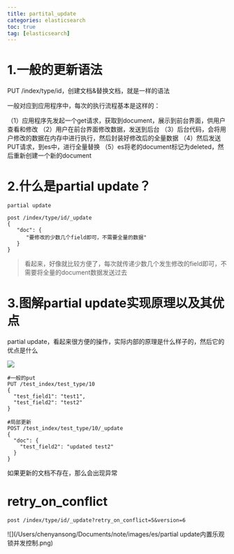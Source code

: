 ```yaml
---
title: partital_update
categories: elasticsearch   
toc: true  
tag: [elasticsearch]
---
```




# 1.一般的更新语法

PUT /index/type/id，创建文档&替换文档，就是一样的语法

一般对应到应用程序中，每次的执行流程基本是这样的：

（1）应用程序先发起一个get请求，获取到document，展示到前台界面，供用户查看和修改
（2）用户在前台界面修改数据，发送到后台
（3）后台代码，会将用户修改的数据在内存中进行执行，然后封装好修改后的全量数据
（4）然后发送PUT请求，到es中，进行全量替换
（5）es将老的document标记为deleted，然后重新创建一个新的document

# 2.什么是partial update？

```
partial update

post /index/type/id/_update 
{
   "doc": {
      "要修改的少数几个field即可，不需要全量的数据"
   }
}

```

> 看起来，好像就比较方便了，每次就传递少数几个发生修改的field即可，不需要将全量的document数据发送过去


# 3.图解partial update实现原理以及其优点

partial update，看起来很方便的操作，实际内部的原理是什么样子的，然后它的优点是什么

![](/Users/chenyansong/Documents/note/images/es/图解partial_update实现原理以及其优点.png)

```
#一般的put
PUT /test_index/test_type/10
{
  "test_field1": "test1",
  "test_field2": "test2"
}

#局部更新
POST /test_index/test_type/10/_update
{
  "doc": {
    "test_field2": "updated test2"
  }
}

```

如果更新的文档不存在，那么会出现异常

# retry_on_conflict

```
post /index/type/id/_update?retry_on_conflict=5&version=6
```

![](/Users/chenyansong/Documents/note/images/es/partial update内置乐观锁并发控制.png)


